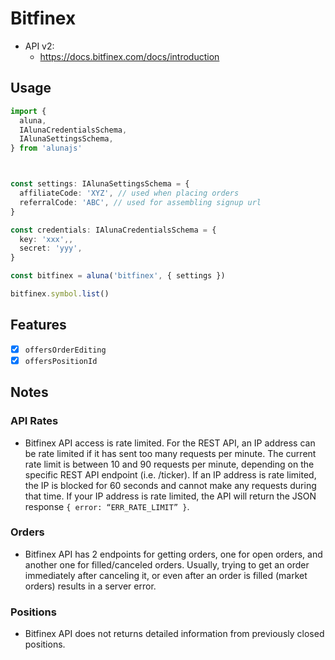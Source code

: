 # Bitfinex

 - API v2:
    - https://docs.bitfinex.com/docs/introduction

## Usage

```ts
import {
  aluna,
  IAlunaCredentialsSchema,
  IAlunaSettingsSchema,
} from 'alunajs'



const settings: IAlunaSettingsSchema = {
  affiliateCode: 'XYZ', // used when placing orders
  referralCode: 'ABC', // used for assembling signup url
}

const credentials: IAlunaCredentialsSchema = {
  key: 'xxx',,
  secret: 'yyy',
}

const bitfinex = aluna('bitfinex', { settings })

bitfinex.symbol.list()
```

## Features
  - [x] `offersOrderEditing`
  - [x] `offersPositionId`

## Notes

### API Rates
  - Bitfinex API access is rate limited. For the REST API, an IP address can be rate limited if it has sent too many requests per minute. The current rate limit is between 10 and 90 requests per minute, depending on the specific REST API endpoint (i.e. /ticker). If an IP address is rate limited, the IP is blocked for 60 seconds and cannot make any requests during that time. If your IP address is rate limited, the API will return the JSON response `{ error: “ERR_RATE_LIMIT” }`.

### Orders
- Bitfinex API has 2 endpoints for getting orders, one for open orders, and another one for filled/canceled orders. Usually, trying to get an order immediately after canceling it, or even after an order is filled (market orders) results in a server error.

### Positions
- Bitfinex API does not returns detailed information from  previously closed positions.

